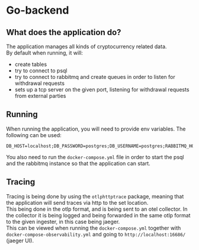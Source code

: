 # Go-backend

## What does the application do?

The application manages all kinds of cryptocurrency related data. \
By default when running, it will:
- create tables
- try to connect to psql
- try to connect to rabbitmq and create queues in order to listen for withdrawal requests
- sets up a tcp server on the given port, listening for withdrawal requests from external parties

## Running

When running the application, you will need to provide env variables. The following can be used:

```
DB_HOST=localhost;DB_PASSWORD=postgres;DB_USERNAME=postgres;RABBITMQ_HOST=localhost;RABBITMQ_PASSWORD=guest;RABBITMQ_USERNAME=guest;TCP_WITHDRAWAL_LISTENER_PORT=8000;ENVIRONMENT=dev
```
You also need to run the `docker-compose.yml` file in order to start the psql and the rabbitmq instance so that the application can start.

## Tracing

Tracing is being done by using the `otlphttptrace` package, meaning that the application will send traces via http to the set location. \
This being done in the otlp format, and is being sent to an otel collector. In the collector it is being logged and being forwarded in the
same otlp format to the given ingester, in this case being jaeger. \
This can be viewed when running the `docker-compose.yml` together with `docker-compose-observability.yml` and going to `http://localhost:16686/` (jaeger UI).

